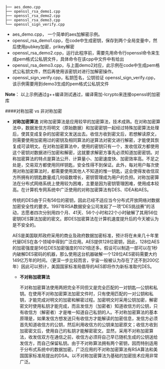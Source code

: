 ```
├── aes_demo.cpp
├── openssl_rsa_demo1.cpp
├── openssl_rsa_demo2.cpp
├── openssl_rsa_demo3.cpp
└── openssl_sign_verify.cpp
```

- aes\_demo.cpp， 一个简单的aes加解密示例。
- openssl\_rsa\_demo1.cpp，在code中生成密钥，保存到两个全局变量中，然后使用pubkey加密，prikey解密
- openssl\_rsa\_demo2.cpp，运行此程序前，需要先用命令行openssl命令来生成pem格式公私钥文件，具体命令在该cpp中文件中有给出
- openssl\_rsa\_demo3.cpp，与上面demo2对应，此示例在code中生成pem格式公私钥文件，然后再使用该密钥对进行加解密操作。
- openssl\_sign\_verify.cpp，私钥签名，公钥验证 openssl\_sign\_verify.cpp，该示例需要用到demo3生成的pem格式公私钥文件

**Note**： 以上示例通过g++编译测试通过，编译需加-lcrypto来连接openssl的加密库

####对称加密 vs 非对称加密

* **对称加密算法**
对称加密算法是应用较早的加密算法，技术成熟。在对称加密算法中，数据发信方将明文（原始数据）和加密密钥一起经过特殊加密算法处理后，使其变成复杂的加密密文发送出去。收信方收到密文后，若想解读原文，则需要使用加密用过的密钥及相同算法的逆算法对密文进行解密，才能使其恢复成可读明文。在对称加密算法中，使用的密钥只有一个，发收信双方都使用这个密钥对数据进行加密和解密，这就要求解密方事先必须知道加密密钥。对称加密算法的特点是算法公开、计算量小、加密速度快、加密效率高。不足之处是，交易双方都使用同样钥匙，安全性得不到保证。此外，每对用户每次使用对称加密算法时，都需要使用其他人不知道的惟一钥匙，这会使得发收信双方所拥有的钥匙数量成几何级数增长，密钥管理成为用户的负担。对称加密算法在分布式网络系统上使用较为困难，主要是因为密钥管理困难，使用成本较高。在计算机专网系统中广泛使用的对称加密算法有DES、IDEA和AES。

  传统的DES由于只有56位的密钥，因此已经不适应当今分布式开放网络对数据加密安全性的要求。1997年RSA数据安全公司发起了一项“DES挑战赛”的活动，志愿者四次分别用四个月、41天、56个小时和22个小时破解了其用56位密钥DES算法加密的密文。即DES加密算法在计算机速度提升后的今天被认为是不安全的。

    AES是美国联邦政府采用的商业及政府数据加密标准，预计将在未来几十年里代替DES在各个领域中得到广泛应用。AES提供128位密钥，因此，128位AES的加密强度是56位DES加密强度的1021倍还多。假设可以制造一部可以在1秒内破解DES密码的机器，那么使用这台机器破解一个128位AES密码需要大约149亿万年的时间。（更深一步比较而言，宇宙一般被认为存在了还不到200亿年）因此可以预计，美国国家标准局倡导的AES即将作为新标准取代DES。

    * **不对称加密算法**

      不对称加密算法使用两把完全不同但又是完全匹配的一对钥匙—公钥和私钥。在使用不对称加密算法加密文件时，只有使用匹配的一对公钥和私钥，才能完成对明文的加密和解密过程。加密明文时采用公钥加密，解密密文时使用私钥才能完成，而且发信方（加密者）知道收信方的公钥，只有收信方（解密者）才是唯一知道自己私钥的人。不对称加密算法的基本原理是，如果发信方想发送只有收信方才能解读的加密信息，发信方必须首先知道收信方的公钥，然后利用收信方的公钥来加密原文；收信方收到加密密文后，使用自己的私钥才能解密密文。显然，采用不对称加密算法，收发信双方在通信之前，收信方必须将自己早已随机生成的公钥送给发信方，而自己保留私钥。由于不对称算法拥有两个密钥，因而特别适用于分布式系统中的数据加密。广泛应用的不对称加密算法有RSA算法和美国国家标准局提出的DSA。以不对称加密算法为基础的加密技术应用非常广泛。
